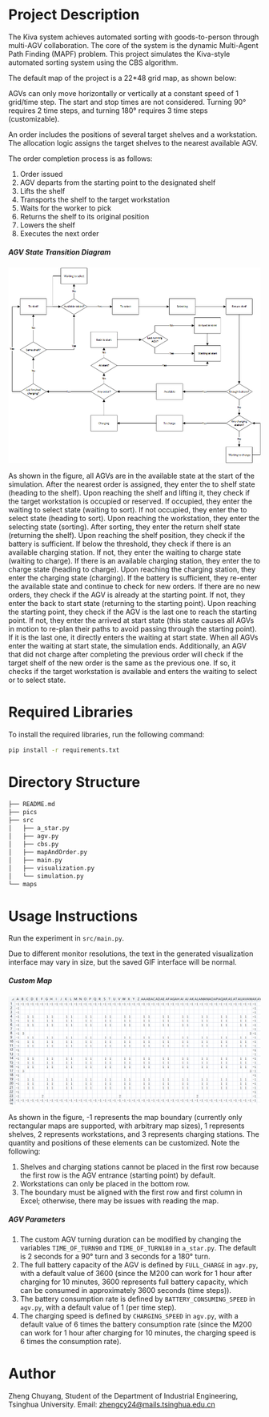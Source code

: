 # Project Description

The Kiva system achieves automated sorting with goods-to-person through multi-AGV collaboration. The core of the system is the dynamic Multi-Agent Path Finding (MAPF) problem. This project simulates the Kiva-style automated sorting system using the CBS algorithm.

The default map of the project is a 22*48 grid map, as shown below:

<!-- ![map1 7 orders, 12 AGVs.gif](gifs\map1 7 orders, 12 AGVs.gif) -->

AGVs can only move horizontally or vertically at a constant speed of 1 grid/time step. The start and stop times are not considered. Turning 90° requires 2 time steps, and turning 180° requires 3 time steps (customizable).

An order includes the positions of several target shelves and a workstation. The allocation logic assigns the target shelves to the nearest available AGV.

The order completion process is as follows:

1. Order issued
2. AGV departs from the starting point to the designated shelf
3. Lifts the shelf
4. Transports the shelf to the target workstation
5. Waits for the worker to pick
6. Returns the shelf to its original position
7. Lowers the shelf
8. Executes the next order

##### AGV State Transition Diagram

![AGV_status_diagram](pics\AGV_status_diagram.png)

As shown in the figure, all AGVs are in the available state at the start of the simulation. After the nearest order is assigned, they enter the to shelf state (heading to the shelf). Upon reaching the shelf and lifting it, they check if the target workstation is occupied or reserved. If occupied, they enter the waiting to select state (waiting to sort). If not occupied, they enter the to select state (heading to sort). Upon reaching the workstation, they enter the selecting state (sorting). After sorting, they enter the return shelf state (returning the shelf). Upon reaching the shelf position, they check if the battery is sufficient. If below the threshold, they check if there is an available charging station. If not, they enter the waiting to charge state (waiting to charge). If there is an available charging station, they enter the to charge state (heading to charge). Upon reaching the charging station, they enter the charging state (charging). If the battery is sufficient, they re-enter the available state and continue to check for new orders. If there are no new orders, they check if the AGV is already at the starting point. If not, they enter the back to start state (returning to the starting point). Upon reaching the starting point, they check if the AGV is the last one to reach the starting point. If not, they enter the arrived at start state (this state causes all AGVs in motion to re-plan their paths to avoid passing through the starting point). If it is the last one, it directly enters the waiting at start state. When all AGVs enter the waiting at start state, the simulation ends. Additionally, an AGV that did not charge after completing the previous order will check if the target shelf of the new order is the same as the previous one. If so, it checks if the target workstation is available and enters the waiting to select or to select state.

# Required Libraries

To install the required libraries, run the following command:

```bash
pip install -r requirements.txt
```

# Directory Structure

```
├── README.md            
├── pics          
├── src                       
│   ├── a_star.py           
│   ├── agv.py                
│   ├── cbs.py                 
│   ├── mapAndOrder.py 
│   ├── main.py        
│   ├── visualization.py      
│   └── simulation.py                            
└── maps          
```

# Usage Instructions

Run the experiment in `src/main.py`.

Due to different monitor resolutions, the text in the generated visualization interface may vary in size, but the saved GIF interface will be normal.

##### Custom Map

![Custom Map Example](pics/map_example.png)

As shown in the figure, -1 represents the map boundary (currently only rectangular maps are supported, with arbitrary map sizes), 1 represents shelves, 2 represents workstations, and 3 represents charging stations. The quantity and positions of these elements can be customized. Note the following:

1. Shelves and charging stations cannot be placed in the first row because the first row is the AGV entrance (starting point) by default.
2. Workstations can only be placed in the bottom row.
3. The boundary must be aligned with the first row and first column in Excel; otherwise, there may be issues with reading the map.

##### AGV Parameters

1. The custom AGV turning duration can be modified by changing the variables `TIME_OF_TURN90` and `TIME_OF_TURN180` in `a_star.py`. The default is 2 seconds for a 90° turn and 3 seconds for a 180° turn.
2. The full battery capacity of the AGV is defined by `FULL_CHARGE` in `agv.py`, with a default value of 3600 (since the M200 can work for 1 hour after charging for 10 minutes, 3600 represents full battery capacity, which can be consumed in approximately 3600 seconds (time steps)).
3. The battery consumption rate is defined by `BATTERY_CONSUMING_SPEED` in `agv.py`, with a default value of 1 (per time step).
4. The charging speed is defined by `CHARGING_SPEED` in `agv.py`, with a default value of 6 times the battery consumption rate (since the M200 can work for 1 hour after charging for 10 minutes, the charging speed is 6 times the consumption rate).

# Author

Zheng Chuyang, Student of the Department of Industrial Engineering, Tsinghua University. Email: zhengcy24@mails.tsinghua.edu.cn
